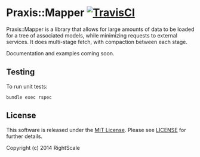 # Praxis::Mapper [![TravisCI][travis-img-url]][travis-ci-url] 

[travis-img-url]:https://travis-ci.org/rightscale/praxis-mapper.svg?branch=master
[travis-ci-url]:https://travis-ci.org/rightscale/praxis-mapper


Praxis::Mapper is a library that allows for large amounts of data to be loaded for a tree of associated models,
while minimizing requests to external services.
It does multi-stage fetch, with compaction between each stage.

Documentation and examples coming soon.

## Testing

To run unit tests:

    bundle exec rspec

## License

This software is released under the [MIT License](http://www.opensource.org/licenses/MIT). Please see  [LICENSE](LICENSE) for further details.

Copyright (c) 2014 RightScale
